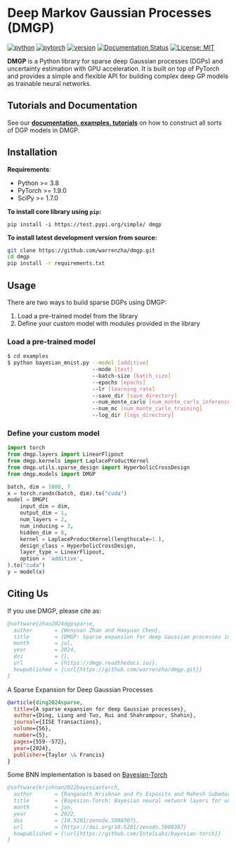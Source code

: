 # Deep Markov Gaussian Processes (DMGP)

[![python](https://img.shields.io/badge/python-3.8%2B-blue)](https://github.com/warrenzha/dmgp)
[![pytorch](https://img.shields.io/badge/pytorch-1.7.0%2B-orange)](https://github.com/warrenzha/dmgp)
[![version](https://img.shields.io/badge/release-0.1.0-green)](https://test.pypi.org/project/dmgp/)
[![Documentation Status](https://readthedocs.org/projects/sparse-dgp/badge/?version=latest)](https://dmgp.readthedocs.io/en/latest/)
[![License: MIT](https://img.shields.io/badge/License-MIT-yellow.svg)](https://opensource.org/licenses/MIT)

**DMGP** is a Python library for sparse deep Gaussian processes (DGPs) and uncertainty estimation with GPU acceleration. 
It is built on top of PyTorch and provides a simple and flexible API for building complex deep GP models as trainable 
neural networks.

## Tutorials and Documentation
See our [**documentation, examples, tutorials**](https://dmgp.readthedocs.io/en/latest/) on how to construct all sorts of 
DGP models in DMGP.

## Installation

**Requirements**:
- Python >= 3.8
- PyTorch >= 1.9.0
- SciPy >= 1.7.0

**To install core library using `pip`:**
```
pip install -i https://test.pypi.org/simple/ dmgp
```

**To install latest development version from source:**
```sh
git clone https://github.com/warrenzha/dmgp.git
cd dmgp
pip install -r requirements.txt
```

## Usage
There are two ways to build sparse DGPs using DMGP: 
1. Load a pre-trained model from the library
2. Define your custom model with modules provided in the library

### Load a pre-trained model
```bash
$ cd examples
$ python bayesian_mnist.py --model [additive]
                           --mode [test]
                           --batch-size [batch_size]
                           --epochs [epochs]
                           --lr [learning_rate]
                           --save_dir [save_directory] 
                           --num_monte_carlo [num_monte_carlo_inference]
                           --num_mc [num_monte_carlo_training]
                           --log_dir [logs_directory]
```

### Define your custom model
``` python
import torch
from dmgp.layers import LinearFlipout
from dmgp.kernels import LaplaceProductKernel
from dmgp.utils.sparse_design import HyperbolicCrossDesign
from dmgp.models import DMGP

batch, dim = 1000, 7
x = torch.randn(batch, dim).to("cuda")
model = DMGP(
    input_dim = dim,
    output_dim = 1,
    num_layers = 2,
    num_inducing = 3,
    hidden_dim = 8,
    kernel = LaplaceProductKernel(lengthscale=1.),
    design_class = HyperbolicCrossDesign,
    layer_type = LinearFlipout,
    option = 'additive',
).to("cuda")
y = model(x)
```

## Citing Us
If you use DMGP, please cite as:
```bibtex
@software{zhao2024dgpsparse,
  author       = {Wenyuan Zhao and Haoyuan Chen},               
  title        = {DMGP: Sparse expansion for deep Gaussian processes in PyTorch},
  month        = jul,
  year         = 2024,
  doi          = {},
  url          = {https://dmgp.readthedocs.io/},
  howpublished = {\url{https://github.com/warrenzha/dmgp.git}}
}
```
A Sparse Expansion for Deep Gaussian Processes
```bibtex
@article{ding2024sparse,
  title={A sparse expansion for deep Gaussian processes},
  author={Ding, Liang and Tuo, Rui and Shahrampour, Shahin},
  journal={IISE Transactions},
  volume={56},
  number={5},
  pages={559--572},
  year={2024},
  publisher={Taylor \& Francis}
}
```
Some BNN implementation is based on [Bayesian-Torch](https://github.com/IntelLabs/bayesian-torch)
```bibtex
@software{krishnan2022bayesiantorch,
  author       = {Ranganath Krishnan and Pi Esposito and Mahesh Subedar},               
  title        = {Bayesian-Torch: Bayesian neural network layers for uncertainty estimation},
  month        = jan,
  year         = 2022,
  doi          = {10.5281/zenodo.5908307},
  url          = {https://doi.org/10.5281/zenodo.5908307}
  howpublished = {\url{https://github.com/IntelLabs/bayesian-torch}}
}
```
